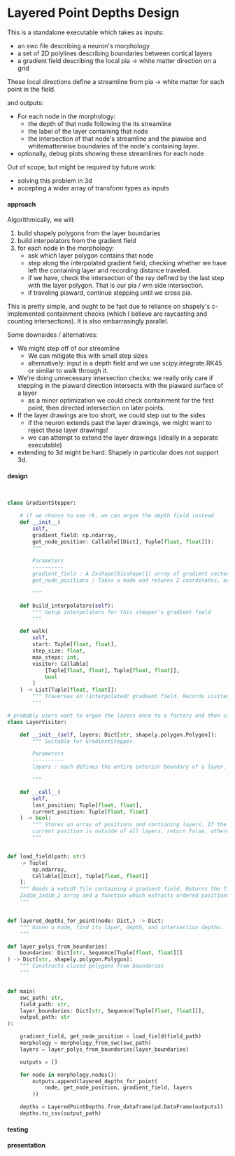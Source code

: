 Layered Point Depths Design
===========================

This is a standalone executable which takes as inputs:
- an swc file describing a neuron's morphology
- a set of 2D polylines describing boundaries between cortical layers
- a gradient field describing the local pia -> white matter direction on a grid

These local directions define a streamline from pia -> white matter for each point in the field.

and outputs:
- For each node in the morphology: 
    - the depth of that node following the its streamline
    - the label of the layer containing that node
    - the intersection of that node's streamline and the piawise and whitematterwise boundaries of the node's containing layer.
- optionally, debug plots showing these streamlines for each node

Out of scope, but might be required by future work:
- solving this problem in 3d
- accepting a wider array of transform types as inputs

#### approach

Algorithmically, we will:

1. build shapely polygons from the layer boundaries
2. build interpolators from the gradient field
3. for each node in the morphology:
    - ask which layer polygon contains that node
    - step along the interpolated gradient field, checking whether we have left the containing layer and recording distance traveled.
    - if we have, check the intersection of the ray defined by the last step with the layer polygon. That is our pia / wm side intersection.
    - if traveling piaward, continue stepping until we cross pia.

This is pretty simple, and ought to be fast due to reliance on shapely's c-implemented containment checks (which I believe are raycasting and counting intersections). It is also embarrasingly parallel.

Some downsides / alternatives:
- We might step off of our streamline
    - We can mitigate this with small step sizes
    - alternatively: input is a depth field and we use scipy.integrate.RK45 or similar to walk through it.
- We're doing unnecessary intersection checks: we really only care if stepping in the piaward direction intersects with the piaward surface of a layer
    - as a minor optimization we could check containment for the first point, then directed intersection on later points.
- If the layer drawings are too short, we could step out to the sides
    - if the neuron extends past the layer drawings, we might want to reject these layer drawings!
    - we can attempt to extend the layer drawings (ideally in a separate executable)
- extending to 3d might be hard. Shapely in particular does not support 3d.

#### design

```Python


class GradientStepper:

    # if we choose to use rk, we can argue the depth field instead
    def __init__(
        self, 
        gradient_field: np.ndarray, 
        get_node_position: Callable[[Dict], Tuple[float, float]]):
        """ 

        Parameters
        ----------
        gradient_field : A 2xshape[0]xshape[1] array of gradient vectors
        get_node_positions : Takes a node and returns 2 coordinates, ordered as in gradient_field

        """

    def build_interpolators(self):
        """ Setup interpolators for this stepper's gradient field
        """

    def walk(
        self, 
        start: Tuple[float, float], 
        step_size: float,
        max_steps: int,
        visitor: Callable[
            [Tuple[float, float], Tuple[float, float]], 
            bool
        ]
    ) -> List[Tuple[float, float]]:
        """ Traverses an (interpolated) gradient field. Records visited points and calls a visitor at each point to determine if the walk should stop. The visitor is called with the previous point and the current point
        """

# probably users want to argue the layers once to a factory and then call that to get a bunch of visitors
class LayerVisitor:

    def __init__(self, layers: Dict[str, shapely.polygon.Polygon]):
        """ Suitable for GradientStepper.

        Parameters
        ----------
        layers : each defines the entire exterior boundary of a layer.

        """

    def __call__(
        self, 
        last_position: Tuple[float, float],
        current_position: Tuple[float, float]
    ) -> bool:
        """ Stores an array of positions and contianing layers. If the layer changes, stores the intersection of the change with the step. If the 
        current position is outside of all layers, return False, otherwise True.
        """


def load_field(path: str) 
    -> Tuple[
        np.ndarray, 
        Callable[[Dict], Tuple[float, float]]
    ]:
    """ Reads a netcdf file containing a gradient field. Returns the field as a 
    2xdim_1xdim_2 array and a function which extracts ordered positions from morphology nodes.
    """


def layered_depths_for_point(node: Dict,) -> Dict:
    """ Given a node, find its layer, depth, and intersection depths.
    """

def layer_polys_from_boundaries(
    boundaries: Dict[str, Sequence[Tuple[float, float]]]
) -> Dict[str, shapely.polygon.Polygon]:
    """ Constructs closed polygons from boundaries
    """


def main(
    swc_path: str,
    field_path: str,
    layer_boundaries: Dict[str, Sequence[Tuple[float, float]]],
    output_path: str
):

    gradient_field, get_node_position = load_field(field_path)
    morphology = morphology_from_swc(swc_path)
    layers = layer_polys_from_boundaries(layer_boundaries)

    outputs = []

    for node in morphology.nodes():
        outputs.append(layered_depths_for_point(
            node, get_node_position, gradient_field, layers
        ))

    depths = LayeredPointDepths.from_dataframe(pd.DataFrame(outputs))
    depths.to_csv(output_path)


```

#### testing



#### presentation

